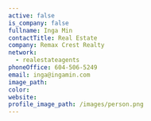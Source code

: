 ```yaml
---
active: false
is_company: false
fullname: Inga Min
contactTitle: Real Estate
company: Remax Crest Realty
network:
  - realestateagents
phoneOffice: 604-506-5249
email: inga@ingamin.com
image_path:
color:
website:
profile_image_path: /images/person.png
---
```

